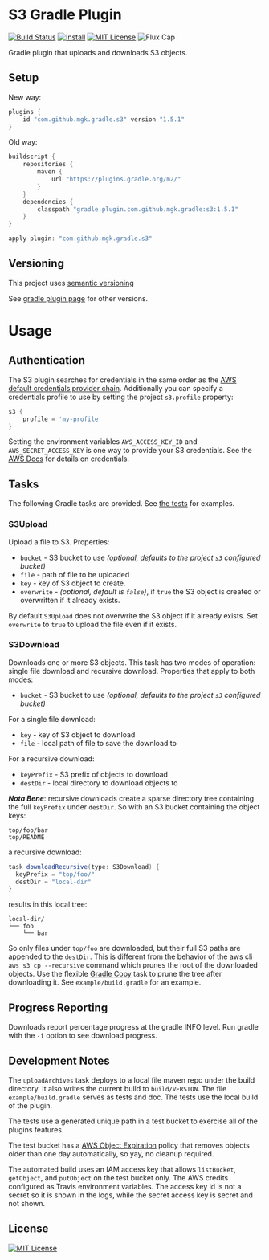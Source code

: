 # S3 Gradle Plugin
[![Build Status](https://img.shields.io/travis/mgk/s3-plugin.svg)](https://travis-ci.org/mgk/s3-plugin)
[![Install](https://img.shields.io/badge/install-plugin-brown.svg)](https://plugins.gradle.org/plugin/com.github.mgk.gradle.s3)
[![MIT License](http://img.shields.io/badge/license-MIT-blue.svg?style=flat)](LICENSE)
![Flux Cap](https://img.shields.io/badge/flux%20capacitor-1.21%20GW-orange.svg)

Gradle plugin that uploads and downloads S3 objects.

## Setup

New way:

```groovy
plugins {
    id "com.github.mgk.gradle.s3" version "1.5.1"
}
```

Old way:

```groovy
buildscript {
    repositories {
        maven {
            url "https://plugins.gradle.org/m2/"
        }
    }
    dependencies {
        classpath "gradle.plugin.com.github.mgk.gradle:s3:1.5.1"
    }
}

apply plugin: "com.github.mgk.gradle.s3"
```

## Versioning

This project uses [semantic versioning](http://semver.org)

See [gradle plugin page](https://plugins.gradle.org/plugin/com.github.mgk.gradle.s3) for other versions.

# Usage

## Authentication

The S3 plugin searches for credentials in the same order as the [AWS default credentials provider chain](http://docs.aws.amazon.com/AWSJavaSDK/latest/javadoc/com/amazonaws/auth/DefaultAWSCredentialsProviderChain.html). Additionally you can specify a credentials profile to use by setting the project `s3.profile` property:

```groovy
s3 {
    profile = 'my-profile'
}
```

Setting the environment variables `AWS_ACCESS_KEY_ID` and `AWS_SECRET_ACCESS_KEY` is one way to provide your S3 credentials. See the [AWS Docs](http://docs.aws.amazon.com/cli/latest/userguide/cli-chap-getting-started.html) for details on credentials.

## Tasks

The following Gradle tasks are provided. See [the tests](example/build.gradle) for
examples.


### S3Upload

Upload a file to S3. Properties:

  + `bucket` - S3 bucket to use *(optional, defaults to the project `s3` configured bucket)*
  + `file` - path of file to be uploaded
  + `key` - key of S3 object to create.
  + `overwrite` - *(optional, default is `false`)*, if `true` the S3 object is created or overwritten if it already exists.

By default `S3Upload` does not overwrite the S3 object if it already exists. Set `overwrite` to `true` to upload the file even if it exists.

### S3Download

Downloads one or more S3 objects. This task has two modes of operation: single file
download and recursive download. Properties that apply to both modes:

  + `bucket` - S3 bucket to use *(optional, defaults to the project `s3` configured bucket)*

For a single file download:

  + `key` - key of S3 object to download
  + `file` - local path of file to save the download to

For a recursive download:

  + `keyPrefix` - S3 prefix of objects to download
  + `destDir` - local directory to download objects to

***Nota Bene***: recursive downloads create a sparse directory tree
containing the full `keyPrefix` under `destDir`. So with an S3 bucket
containing the object keys:

```
top/foo/bar
top/README
```

a recursive download:

```groovy
task downloadRecursive(type: S3Download) {
  keyPrefix = "top/foo/"
  destDir = "local-dir"
}
```

results in this local tree:

```
local-dir/
└── foo
    └── bar
```

So only files under `top/foo` are downloaded, but their full S3 paths are appended to the `destDir`. This is different from the behavior of the aws cli `aws s3 cp --recursive` command which prunes the root of the downloaded objects. Use the flexible [Gradle Copy](https://docs.gradle.org/current/dsl/org.gradle.api.tasks.Copy.html) task to prune the tree after downloading it. See `example/build.gradle` for an example.

## Progress Reporting

Downloads report percentage progress at the gradle INFO level. Run gradle with the `-i` option to see download progress.

## Development Notes

The `uploadArchives` task deploys to a local file maven repo under the build
directory. It also writes the current build to `build/VERSION`. The file
`example/build.gradle` serves as tests and doc. The tests use the local build
of the plugin.

The tests use a generated unique path in a test bucket to exercise all
of the plugins features.

The test bucket has a [AWS Object Expiration](https://aws.amazon.com/blogs/aws/amazon-s3-object-expiration/) policy that removes objects older
than one day automatically, so yay, no cleanup required.

The automated build uses an IAM access key that allows `listBucket`, `getObject`,
and `putObject` on the test bucket only. The AWS credits configured as Travis
environment variables. The access key id is not a secret so it is shown in the
logs, while the secret access key is secret and not shown.

## License
[![MIT License](http://img.shields.io/badge/license-MIT-blue.svg?style=flat)](LICENSE)
